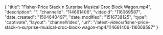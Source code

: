 {
    "title": "Fisher-Price Stack n Surprise Musical Croc Block Wagon.mp4",
    "description": "",
    "channelid": "114661406",
    "videoid": "116069587",
    "date_created": "1504640497",
    "date_modified": "1516738125",
    "type": "captivate",
    "layout": "channelVideo",
    "url": "\/latest-videos\/fisher-price-stack-n-surprise-musical-croc-block-wagon-mp4\/114661406-116069587"
}